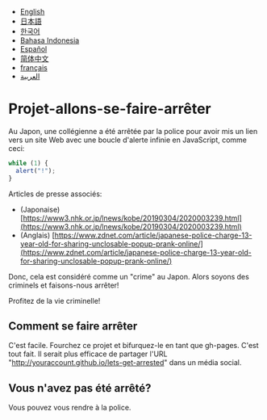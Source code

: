 ﻿- [English](README.md)
- [日本語](README.ja.md)
- [한국어](README.ko.md)
- [Bahasa Indonesia](README.in.md)
- [Español](README.es.md)
- [简体中文](README.zh.md)
- [français](README.fr.md)
- [العربية](README.ar.md)

# Projet-allons-se-faire-arrêter

Au Japon, une collégienne a été arrêtée par la police pour avoir mis un lien vers un site Web avec une boucle d'alerte infinie en JavaScript, comme ceci:

```js
while (1) {
  alert("!");
}
```

Articles de presse associés:

- (Japonaise) [https://www3.nhk.or.jp/lnews/kobe/20190304/2020003239.html](https://www3.nhk.or.jp/lnews/kobe/20190304/2020003239.html)
- (Anglais) [https://www.zdnet.com/article/japanese-police-charge-13-year-old-for-sharing-unclosable-popup-prank-online/](https://www.zdnet.com/article/japanese-police-charge-13-year-old-for-sharing-unclosable-popup-prank-online/)

Donc, cela est considéré comme un "crime" au Japon. Alors soyons des criminels et faisons-nous arrêter!

Profitez de la vie criminelle!

## Comment se faire arrêter

C'est facile. Fourchez ce projet et bifurquez-le en tant que gh-pages. C'est tout fait. Il serait plus efficace de partager l'URL "http://youraccount.github.io/lets-get-arrested" dans un média social.

## Vous n'avez pas été arrêté?

Vous pouvez vous rendre à la police.

